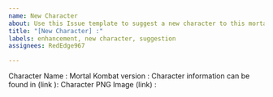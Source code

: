 ```yaml
---
name: New Character
about: Use this Issue template to suggest a new character to this mortal kombat wiki
title: "[New Character] :"
labels: enhancement, new character, suggestion
assignees: RedEdge967

---
```


Character Name :
Mortal Kombat version :
Character information can be found in (link ): 
Character PNG Image (link) :
